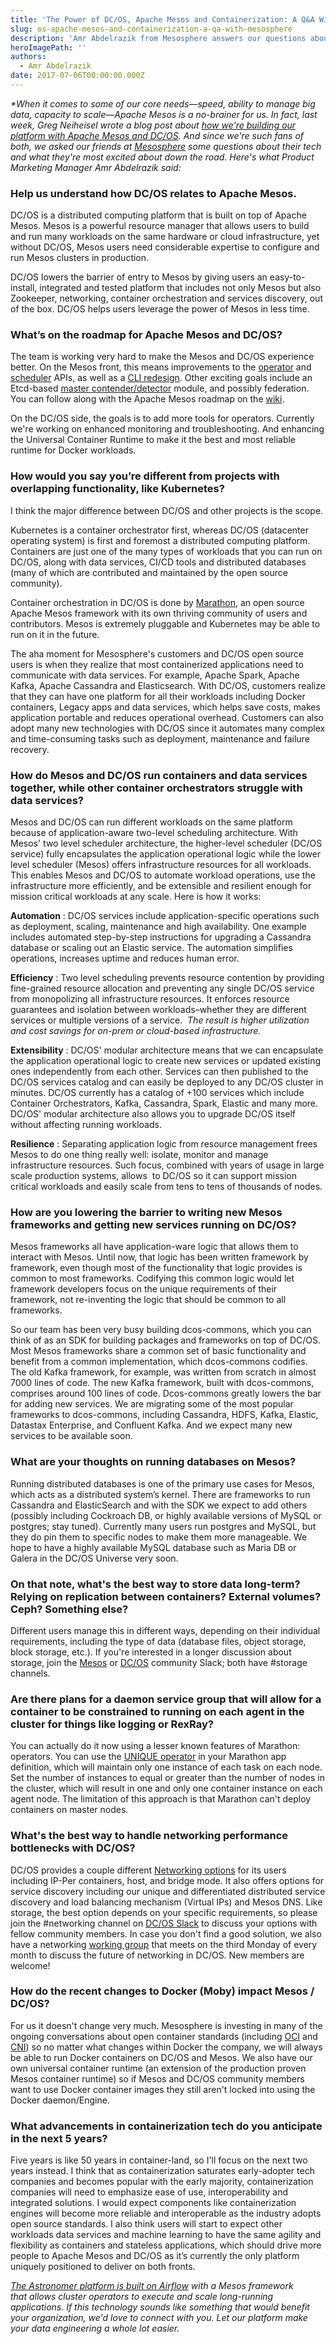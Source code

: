 ```yaml
---
title: 'The Power of DC/OS, Apache Mesos and Containerization: A Q&A With Mesosphere'
slug: os-apache-mesos-and-containerization-a-qa-with-mesosphere
description: 'Amr Abdelrazik from Mesosphere answers our questions about Apache Mesos and DC/OS. '
heroImagePath: ''
authors:
  - Amr Abdelrazik
date: 2017-07-06T00:00:00.000Z
---
```


_\*When it comes to some of our core needs—speed, ability to manage big data, capacity to scale—Apache Mesos is a no-brainer for us. In fact, last week, Greg Neiheisel wrote a blog post about [how we're building our platform with Apache Mesos and DC/OS](https://www.astronomer.io/blog/building-next-generation-data-infrastructure-with-apache-mesos-and-dc/os). And since we're such fans of both, we asked our friends at [Mesosphere](https://mesosphere.com/) some questions about their tech and what they're most excited about down the road. Here's what Product Marketing Manager Amr Abdelrazik said:&nbsp;_

### Help us understand how DC/OS relates to Apache Mesos.

DC/OS is a distributed computing platform that is built on top of Apache Mesos. Mesos is a powerful resource manager that allows users to build and run many workloads on the same hardware or cloud infrastructure, yet without DC/OS, Mesos users need considerable expertise to configure and run Mesos clusters in production.

DC/OS lowers the barrier of entry to Mesos by giving users an easy-to-install, integrated and tested platform that includes not only Mesos but also Zookeeper, networking, container orchestration and services discovery, out of the box. DC/OS helps users leverage the power of Mesos in less time.

### What’s on the roadmap for Apache Mesos and DC/OS?

The team is working very hard to make the Mesos and DC/OS experience better. On the Mesos front, this means improvements to the [operator](https://issues.apache.org/jira/browse/MESOS-6007) and [scheduler](https://issues.apache.org/jira/browse/MESOS-3302) APIs, as well as a [CLI redesign](https://issues.apache.org/jira/browse/MESOS-5676). Other exciting goals include an Etcd-based [master contender/detector](https://issues.apache.org/jira/browse/MESOS-1806) module, and possibly federation. You can follow along with the Apache Mesos roadmap on the [wiki](https://cwiki.apache.org/confluence/display/MESOS/Roadmap).

On the DC/OS side, the goals is to add more tools for operators. Currently we're working on enhanced monitoring and troubleshooting. And enhancing the Universal Container Runtime to make it the best and most reliable runtime for Docker workloads.

### How would you say you’re different from projects with overlapping functionality, like Kubernetes?

I think the major difference between DC/OS and other projects is the scope.

Kubernetes is a container orchestrator first, whereas DC/OS (datacenter operating system) is first and foremost a distributed computing platform. Containers are just one of the many types of workloads that you can run on DC/OS, along with data services, CI/CD tools and distributed databases (many of which are contributed and maintained by the open source community).&nbsp;

Container orchestration in DC/OS is done by [Marathon](https://mesosphere.github.io/marathon/), an open source Apache Mesos framework with its own thriving community of users and contributors. Mesos is extremely pluggable and Kubernetes may be able to run on it in the future.

The aha moment for Mesosphere's customers and DC/OS open source users is when they realize that most containerized applications need to communicate with data services. For example, Apache Spark, Apache Kafka, Apache Cassandra and Elasticsearch. With DC/OS, customers realize that they can have one platform for all their workloads including Docker containers, Legacy apps and data services, which helps save costs, makes application portable and reduces operational overhead. Customers can also adopt many new technologies with DC/OS since it automates many complex and time-consuming tasks such as deployment, maintenance and failure recovery.

### How do Mesos and DC/OS run containers and data services together, while other container orchestrators struggle with data services?

Mesos and DC/OS can run different workloads on the same platform because of application-aware two-level scheduling architecture. With Mesos' two level scheduler architecture, the higher-level scheduler (DC/OS service) fully encapsulates the application operational logic while the lower level scheduler (Mesos) offers infrastructure resources for all workloads. This enables Mesos and DC/OS to automate workload operations, use the infrastructure more efficiently, and be extensible and resilient enough for mission critical workloads at any scale. Here is how it works:

**Automation** : DC/OS services include application-specific operations such as deployment, scaling, maintenance and high availability. One example includes automated step-by-step instructions for upgrading a Cassandra database or scaling out an Elastic service. The automation simplifies operations, increases uptime and reduces human error.&nbsp;

**Efficiency** : Two level scheduling prevents resource contention by providing fine-grained resource allocation and preventing any single DC/OS service from monopolizing all infrastructure resources. It enforces resource guarantees and isolation between workloads–whether they are different services or multiple versions of a service. &nbsp;_The result is higher utilization and cost savings for on-prem or cloud-based infrastructure._

**Extensibility** : DC/OS' modular architecture means that we can encapsulate the application operational logic to create new services or updated existing ones independently from each other. Services can then published to the DC/OS services catalog and can easily be deployed to any DC/OS cluster in minutes. DC/OS currently has a catalog of +100 services which include Container Orchestrators, Kafka, Cassandra, Spark, Elastic and many more. DC/OS' modular architecture also allows you to upgrade DC/OS itself without affecting running workloads.

**Resilience** : Separating application logic from resource management frees Mesos to do one thing really well: isolate, monitor and manage infrastructure resources. Such focus,&nbsp;combined with years of usage in large scale production systems, allows &nbsp;to DC/OS so it can support mission critical workloads and easily scale from tens to tens of thousands of nodes.

### How are you lowering the barrier to writing new Mesos frameworks and getting new services running on DC/OS?

Mesos frameworks all have application-ware logic that allows them to interact with Mesos. Until now, that logic has been written framework by framework, even though most of the functionality that logic provides is common to most frameworks. Codifying this common logic would let framework developers focus on the unique requirements of their framework, not re-inventing the logic that should be common to all frameworks.&nbsp;

So our team has been very busy building dcos-commons, which you can think of as an SDK for building packages and frameworks on top of DC/OS. Most Mesos frameworks share a common set of basic functionality and benefit from a common implementation, which dcos-commons codifies. The old Kafka framework, for example, was written from scratch in almost 7000 lines of code. The new Kafka framework, built with dcos-commons, comprises around 100 lines of code. Dcos-commons greatly lowers the bar for adding new services. We are migrating some of the most popular frameworks to dcos-commons, including Cassandra, HDFS, Kafka, Elastic, Datastax Enterprise, and Confluent Kafka. And we expect many new services to be available soon.

### What are your thoughts on running databases on Mesos?

Running distributed databases is one of the primary use cases for Mesos, which acts as a distributed system’s kernel. There are frameworks to run Cassandra and ElasticSearch and with the SDK we expect to add others (possibly including Cockroach DB, or highly available versions of MySQL or postgres; stay tuned). Currently many users run postgres and MySQL, but they do pin them to specific nodes to make them more manageable. We hope to have a highly available MySQL database such as Maria DB or Galera in the DC/OS Universe very soon.

### On that note, what's the best way to store data long-term? Relying on replication between containers? External volumes? Ceph? Something else?

Different users manage this in different ways, depending on their individual requirements, including the type of data (database files, object storage, block storage, etc.). If you're interested in a longer discussion about storage, join the [Mesos](https://mesos-slackin.herokuapp.com/) or [DC/OS](https://chat.dcos.io/) community Slack; both have #storage channels.

### Are there plans for a daemon service group that will allow for a container to be constrained to running on each agent in the cluster for things like logging or RexRay?

You can actually do it now using a lesser known features of Marathon: operators. You can use the [UNIQUE operator](https://mesosphere.github.io/marathon/docs/constraints.html#unique-operator) in your Marathon app definition, which will maintain only one instance of each task on each node. Set the number of instances to equal or greater than the number of nodes in the cluster, which will result in one and only one container instance on each agent node. The limitation of this approach is that Marathon can't deploy containers on master nodes.&nbsp;

### What's the best way to handle networking performance bottlenecks with DC/OS?

DC/OS provides a couple different [Networking options](https://dcos.io/docs/1.9/networking/) for its users including IP-Per containers, host, and bridge mode. It also offers options for service discovery including our unique and differentiated distributed service discovery and load balancing mechanism (Virtual IPs) and Mesos DNS. Like storage, the best option depends on your specific requirements, so please join the #networking channel on [DC/OS Slack](https://chat.dcos.io/) to discuss your options with fellow community members. In case you don't find a good solution, we also have a networking [working group](https://github.com/dcos/community/blob/master/README.md#dcos-community) that meets on the third Monday of every month to discuss the future of networking in DC/OS. New members are welcome!

### How do the recent changes to Docker (Moby) impact Mesos / DC/OS?

For us it doesn't change very much. Mesosphere is investing in many of the ongoing conversations about open container standards (including [OCI](https://www.opencontainers.org/) and [CNI](https://github.com/containernetworking/cni#cni---the-container-network-interface)) so no matter what changes within Docker the company, we will always be able to run Docker containers on DC/OS and Mesos. We also have our own universal container runtime (an extension of the production proven Mesos container runtime) so if Mesos and DC/OS community members want to use Docker container images they still aren't locked into using the Docker daemon/Engine.

### What advancements in containerization tech do you anticipate in the next 5 years?

Five years is like 50 years in container-land, so I'll focus on the next two years instead. I think that as containerization saturates early-adopter tech companies and becomes popular with the early majority, containerization companies will need to emphasize ease of use, interoperability and integrated solutions. I would expect components like containerization engines will become more reliable and interoperable as the industry adopts open source standards. I also think users will start to expect other workloads data services and machine learning to have the same agility and flexibility as containers and stateless applications, which should drive more people to Apache Mesos and DC/OS as it’s currently the only platform uniquely positioned to deliver on both fronts.

_[The Astronomer platform is built on Airflow](https://www.astronomer.io/blog/airflow-at-astronomer)&nbsp;with a Mesos framework that&nbsp;allows cluster operators to execute and scale long-running applications.&nbsp;If this technology sounds like something that would benefit your organization, we'd love to connect with you. Let our platform make your data engineering a whole lot easier._


